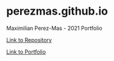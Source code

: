 # perezmas.github.io
Maximilian Perez-Mas - 2021 Portfolio

[Link to Repository](https://github.com/perezmas/perezmas.github.io)

[Link to Portfolio](https://perezmas.github.io/)
